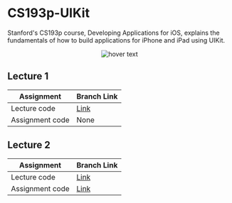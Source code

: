 # CS193p-UIKit

Stanford's CS193p course, Developing Applications for iOS, explains the fundamentals of how to build applications for iPhone and iPad using UIKit.

<p align="center">
  <img src="https://miro.medium.com/max/1200/1*UlybzoOkP5X87QLW7e7Hwg.png" title="hover text">
</p>

## Lecture 1
| Assignment | Branch Link |
| ----- | ----- |
| Lecture code | [Link](https://github.com/maksim-mitrofanov/CS193p-UIKit/tree/Lecture-1-Branch) |
| Assignment code | None |

## Lecture 2
| Assignment | Branch Link |
| ----- | ----- |
| Lecture code | [Link](https://github.com/maksim-mitrofanov/CS193p-UIKit/tree/Lecture-2-Class-Code) |
| Assignment code | [Link]() |

